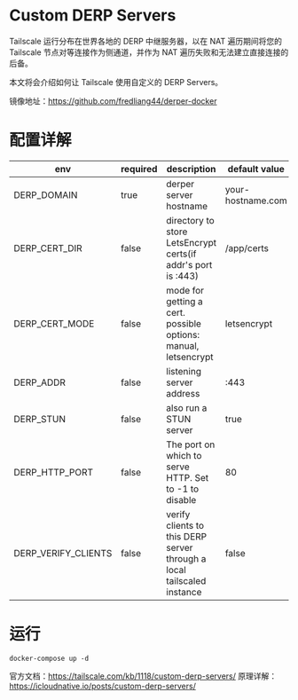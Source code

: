 # Custom DERP Servers

Tailscale 运行分布在世界各地的 DERP 中继服务器，以在 NAT 遍历期间将您的 Tailscale 节点对等连接作为侧通道，并作为 NAT 遍历失败和无法建立直接连接的后备。 

本文将会介绍如何让 Tailscale 使用自定义的 DERP Servers。

镜像地址：https://github.com/fredliang44/derper-docker

# 配置详解

| env                 | required | description                                                            | default value     |
| ------------------- | -------- | ---------------------------------------------------------------------- | ----------------- |
| DERP_DOMAIN         | true     | derper server hostname                                                 | your-hostname.com |
| DERP_CERT_DIR       | false    | directory to store LetsEncrypt certs(if addr's port is :443)           | /app/certs        |
| DERP_CERT_MODE      | false    | mode for getting a cert. possible options: manual, letsencrypt         | letsencrypt       |
| DERP_ADDR           | false    | listening server address                                               | :443              |
| DERP_STUN           | false    | also run a STUN server                                                 | true              |
| DERP_HTTP_PORT      | false    | The port on which to serve HTTP. Set to -1 to disable                  | 80                |
| DERP_VERIFY_CLIENTS | false    | verify clients to this DERP server through a local tailscaled instance | false             |


# 运行
```
docker-compose up -d
```

官方文档：https://tailscale.com/kb/1118/custom-derp-servers/
原理详解：https://icloudnative.io/posts/custom-derp-servers/